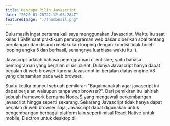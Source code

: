 ```yaml
---
title: Mengapa Pilih Javascript
date: "2020-01-28T22:12:03.284Z"
featuredImage: "./thumbnail.png"
---
```


Dulu masih ingat pertama kali saya menggunakan Javascript. Waktu itu saat kelas 1 SMK saat praktikum pemrograman web dasar diberikan soal tentang perulangan dan disuruh melakukan looping dengan kondisi tidak boleh looping angka 5 dan berhasil, senangnya luarbiasa waktu itu :). 

Javascript adalah bahasa pemrograman client side, yaitu bahasa pemrograman yang berjalan di sisi client. Dulunya Javascript hanya dapat berjalan di web browser karena Javascript ini berjalan diatas engine V8 yang ditanamkan pada web browser. 

Suatu ketika muncul sebuah pemikiran "Bagaimanakah agar javascript ini dapat berjalan walaupun tanpa web browser?". Dari pemikiran itu lahirlah sebuah framework bernama NodeJS yang mengawali perkembangan javascript hingga seperti sekarang. Sekarang Javascript tidak hanya dapat berjalan di web browser saja, Javascript dapat digunakan untuk pengembangan berbagai platform lain seperti misal React Native untuk mobile, Electron untuk desktop dll. 

